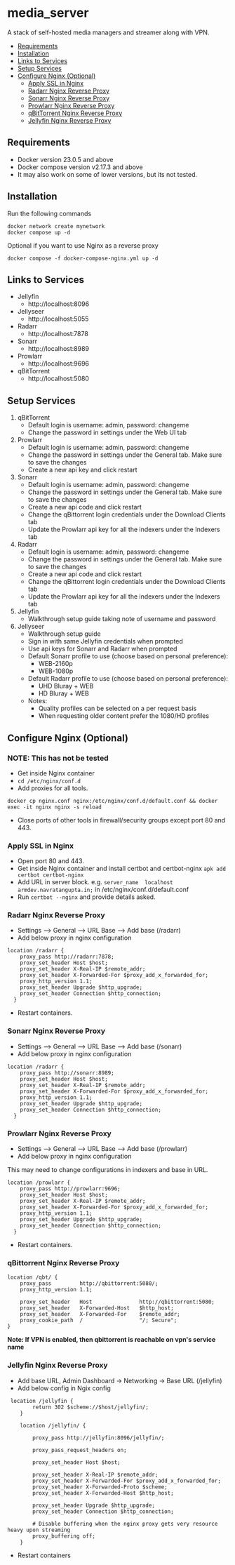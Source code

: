 # media_server

A stack of self-hosted media managers and streamer along with VPN.
- [Requirements](#requirements)
- [Installation](#installation)
- [Links to Services](#links-to-services)
- [Setup Services](#setup-services)
- [Configure Nginx (Optional)](#configure-nginx-optional)
    - [Apply SSL in Nginx](#apply-ssl-in-nginx)
    - [Radarr Nginx Reverse Proxy](#radarr-nginx-reverse-proxy)
    - [Sonarr Nginx Reverse Proxy](#sonarr-nginx-reverse-proxy)
    - [Prowlarr Nginx Reverse Proxy](#prowlarr-nginx-reverse-proxy)
    - [qBitTorrent Nginx Reverse Proxy](#qbittorrent-nginx-reverse-proxy)
    - [Jellyfin Nginx Reverse Proxy](#jellyfin-nginx-reverse-proxy)


## Requirements

- Docker version 23.0.5 and above
- Docker compose version v2.17.3 and above
- It may also work on some of lower versions, but its not tested.

## Installation

Run the following commands
```
docker network create mynetwork
docker compose up -d
```

Optional if you want to use Nginx as a reverse proxy
```
docker compose -f docker-compose-nginx.yml up -d
```

## Links to Services

- Jellyfin
    - http://localhost:8096
- Jellyseer
    - http://localhost:5055
- Radarr
    - http://localhost:7878
- Sonarr
    - http://localhost:8989
- Prowlarr
    - http://localhost:9696
- qBitTorrent
    - http://localhost:5080

## Setup Services
1. qBitTorrent
    - Default login is username: admin, password: changeme
    - Change the password in settings under the Web UI tab
2. Prowlarr
    - Default login is username: admin, password: changeme
    - Change the password in settings under the General tab. Make sure to save the changes
    - Create a new api key and click restart
3. Sonarr
    - Default login is username: admin, password: changeme
    - Change the password in settings under the General tab. Make sure to save the changes
    - Create a new api code and click restart
    - Change the qBittorrent login credentials under the Download Clients tab
    - Update the Prowlarr api key for all the indexers under the Indexers tab
4. Radarr
    - Default login is username: admin, password: changeme
    - Change the password in settings under the General tab. Make sure to save the changes
    - Create a new api code and click restart
    - Change the qBittorrent login credentials under the Download Clients tab
    - Update the Prowlarr api key for all the indexers under the Indexers tab
5. Jellyfin
    - Walkthrough setup guide taking note of username and password
6. Jellyseer
    - Walkthrough setup guide
    - Sign in with same Jellyfin credentials when prompted
    - Use api keys for Sonarr and Radarr when prompted
    - Default Sonarr profile to use (choose based on personal preference):
        - WEB-2160p
        - WEB-1080p
    - Default Radarr profile to use (choose based on personal preference):
        - UHD Bluray + WEB
        - HD Bluray + WEB
    - Notes:
        - Quality profiles can be selected on a per request basis
        - When requesting older content prefer the 1080/HD profiles

## Configure Nginx (Optional)
### NOTE: This has not be tested

- Get inside Nginx container
- `cd /etc/nginx/conf.d`
- Add proxies for all tools.

`docker cp nginx.conf nginx:/etc/nginx/conf.d/default.conf && docker exec -it nginx nginx -s reload`
- Close ports of other tools in firewall/security groups except port 80 and 443.


### Apply SSL in Nginx

- Open port 80 and 443.
- Get inside Nginx container and install certbot and certbot-nginx `apk add certbot certbot-nginx`
- Add URL in server block. e.g. `server_name  localhost armdev.navratangupta.in;` in /etc/nginx/conf.d/default.conf
- Run `certbot --nginx` and provide details asked.

### Radarr Nginx Reverse Proxy

- Settings --> General --> URL Base --> Add base (/radarr)
- Add below proxy in nginx configuration

```
location /radarr {
    proxy_pass http://radarr:7878;
    proxy_set_header Host $host;
    proxy_set_header X-Real-IP $remote_addr;
    proxy_set_header X-Forwarded-For $proxy_add_x_forwarded_for;
    proxy_http_version 1.1;
    proxy_set_header Upgrade $http_upgrade;
    proxy_set_header Connection $http_connection;
  }
```

- Restart containers.

### Sonarr Nginx Reverse Proxy

- Settings --> General --> URL Base --> Add base (/sonarr)
- Add below proxy in nginx configuration

```
location /radarr {
    proxy_pass http://sonarr:8989;
    proxy_set_header Host $host;
    proxy_set_header X-Real-IP $remote_addr;
    proxy_set_header X-Forwarded-For $proxy_add_x_forwarded_for;
    proxy_http_version 1.1;
    proxy_set_header Upgrade $http_upgrade;
    proxy_set_header Connection $http_connection;
  }
```

### Prowlarr Nginx Reverse Proxy

- Settings --> General --> URL Base --> Add base (/prowlarr)
- Add below proxy in nginx configuration

This may need to change configurations in indexers and base in URL.

```
location /prowlarr {
    proxy_pass http://prowlarr:9696;
    proxy_set_header Host $host;
    proxy_set_header X-Real-IP $remote_addr;
    proxy_set_header X-Forwarded-For $proxy_add_x_forwarded_for;
    proxy_http_version 1.1;
    proxy_set_header Upgrade $http_upgrade;
    proxy_set_header Connection $http_connection;
  }
```

- Restart containers.

### qBittorrent Nginx Reverse Proxy

```
location /qbt/ {
    proxy_pass         http://qbittorrent:5080/;
    proxy_http_version 1.1;

    proxy_set_header   Host               http://qbittorrent:5080;
    proxy_set_header   X-Forwarded-Host   $http_host;
    proxy_set_header   X-Forwarded-For    $remote_addr;
    proxy_cookie_path  /                  "/; Secure";
}
```

**Note: If VPN is enabled, then qbittorrent is reachable on vpn's service name**

### Jellyfin Nginx Reverse Proxy

- Add base URL, Admin Dashboard -> Networking -> Base URL (/jellyfin)
- Add below config in Ngix config

```
 location /jellyfin {
        return 302 $scheme://$host/jellyfin/;
    }

    location /jellyfin/ {

        proxy_pass http://jellyfin:8096/jellyfin/;

        proxy_pass_request_headers on;

        proxy_set_header Host $host;

        proxy_set_header X-Real-IP $remote_addr;
        proxy_set_header X-Forwarded-For $proxy_add_x_forwarded_for;
        proxy_set_header X-Forwarded-Proto $scheme;
        proxy_set_header X-Forwarded-Host $http_host;

        proxy_set_header Upgrade $http_upgrade;
        proxy_set_header Connection $http_connection;

        # Disable buffering when the nginx proxy gets very resource heavy upon streaming
        proxy_buffering off;
    }
```

- Restart containers

